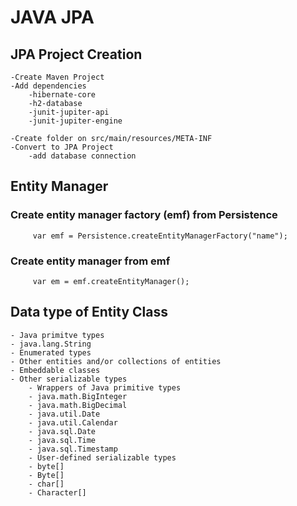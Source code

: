 # JAVA JPA
## JPA Project Creation
	-Create Maven Project
	-Add dependencies
		-hibernate-core
		-h2-database
		-junit-jupiter-api
		-junit-jupiter-engine

	-Create folder on src/main/resources/META-INF
	-Convert to JPA Project
		-add database connection

## Entity Manager
  ### Create entity manager factory (emf) from Persistence
         var emf = Persistence.createEntityManagerFactory("name");
          
  ### Create entity manager from emf
         var em = emf.createEntityManager();

## Data type of Entity Class

	- Java primitve types
	- java.lang.String
	- Enumerated types
	- Other entities and/or collections of entities
	- Embeddable classes
	- Other serializable types
		- Wrappers of Java primitive types
		- java.math.BigInteger
		- java.math.BigDecimal
		- java.util.Date
		- java.util.Calendar
		- java.sql.Date
		- java.sql.Time
		- java.sql.Timestamp
		- User-defined serializable types
		- byte[]
		- Byte[]
		- char[]
		- Character[]


